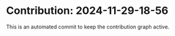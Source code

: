 # Contribution: 2024-11-29-18-56
This is an automated commit to keep the contribution graph active.
